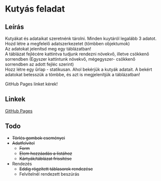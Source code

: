 
# Kutyás feladat

## Leírás

Kutyákat és adataikat szeretnénk tárolni. Minden kuytáról legalább 3 adatot. Hozd létre a megfelelő adatszerkezetet (tömbben objektumok)  
Az adatokat jelenítsd meg egy táblázatban!  
A táblázat fejlécére kattintva tudjunk rendezni növekvő, illetve csökkenő sorrendben (Egyszer kattintunk növekvő, mégegyszer- csökkenő sorrendben az adott fejléc szerint)  
Hozz létre egy űrlap - statikusan. Ahol bekérjük a kutyák adatait. A bekért adatokat betesszük a tömbbe, és azt is megjelenítjük a táblázatban!  

GitHub Pages linket kérek!

## Linkek

[GitHub Pages](https://zschopper.github.io/js_kutya_kartya_tabla_form)

## Todo

- ~~Törlés gombok eseményei~~
- ~~Adatfelvitel~~
  - ~~Form~~
  - ~~Elem hozzáadás a listához~~
  - ~~Kártyák/táblázat frissítése~~
- Rendezés
  - ~~Eddig rögzített táblasorok rendezése~~
  - Felvitelnél rendezett beszúrás
